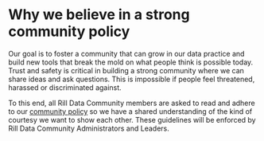 # Why we believe in a strong community policy

Our goal is to foster a community that can grow in our data practice and build new tools that break the mold on what people think is possible today. Trust and safety is critical in building a strong community where we can share ideas and ask questions. This is impossible if people feel threatened, harassed or discriminated against.

To this end, all Rill Data Community members are asked to read and adhere to our [community policy](https://github.com/rilldata/rill-developer/blob/main/COMMUNITY-POLICY.md) so we have a shared understanding of the kind of courtesy we want to show each other. These guidelines will be enforced by Rill Data Community Administrators and Leaders.
  
 
